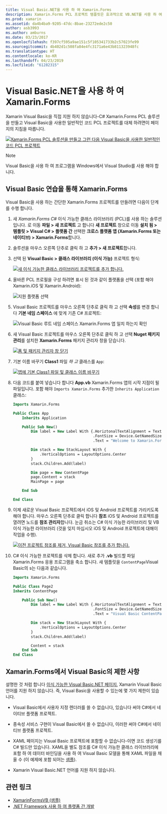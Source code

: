 ```yaml
---
title: Visual Basic.NET을 사용 하 여 Xamarin.Forms
description: Xamarin.Forms PCL 프로젝트 템플릿은 효과적으로 VB.NET를 사용 하 여 플랫폼 간 모바일 앱을 빌드할 수 있도록 하는 주 어셈블리에 대 한 Visual Basic을 사용 하도록 수정할 수 있습니다.
ms.prod: xamarin
ms.assetid: da4b4ba9-9205-47dc-8bae-23272ede2c50
author: asb3993
ms.author: amburns
ms.date: 03/23/2017
ms.openlocfilehash: f397cf595a9ae151c5f105341733b2c57023fe99
ms.sourcegitcommit: 4b402d1c508fa84e4fc3171a6e43b811323948fc
ms.translationtype: HT
ms.contentlocale: ko-KR
ms.lasthandoff: 04/23/2019
ms.locfileid: "61282315"
---
```

# <a name="xamarinforms-using-visual-basicnet"></a>Visual Basic.NET을 사용 하 여 Xamarin.Forms

Xamarin Visual Basic을 직접 지원 하지 않습니다-C# Xamarin.Forms PCL 솔루션을 만들고 Visual Basic을 사용한 일반적인 코드 PCL 프로젝트를 대체 하려면이 페이지의 지침을 따릅니다.

[![](xamarin-forms-images/hero-sml.png "Xamarin.Forms PCL 솔루션을 만들고 그런 다음 Visual Basic을 사용한 일반적인 코드 PCL 프로젝트")](xamarin-forms-images/hero.png#lightbox)

> [!NOTE]
> Visual Basic을 사용 하 여 프로그램을 Windows에서 Visual Studio를 사용 해야 합니다.

## <a name="xamarinforms-with-visual-basic-walkthrough"></a>Visual Basic 연습을 통해 Xamarin.Forms

Visual Basic을 사용 하는 간단한 Xamarin.Forms 프로젝트를 만들려면 다음이 단계를 수행 합니다.

1. 새 *Xamarin.Forms C#* 이식 가능한 클래스 라이브러리 (PCL)를 사용 하는 솔루션입니다.
로 이동 **파일 > 새 프로젝트** 고 합니다 **새 프로젝트** 창으로 이동 **설치 됨 > 템플릿 > Visual C# > 플랫폼 간** 선택한  **크로스 플랫폼 앱 (Xamarin.Forms 또는 네이티브) > Xamarin.Forms**합니다.

2. 솔루션을 마우스 오른쪽 단추로 클릭 하 고 **추가 > 새 프로젝트**합니다.

3. 선택 된 **Visual Basic > 클래스 라이브러리 (이식 가능)** 프로젝트 형식:

   [![](xamarin-forms-images/add-vb-2-sml.png "새 이식 가능한 클래스 라이브러리 프로젝트를 추가 합니다.")](xamarin-forms-images/add-vb-2.png#lightbox)

4. 올바른 PCL 프로필을 구성 하려면 표시 된 것과 같이 플랫폼을 선택 (포함 해야 Xamarin.iOS 및 Xamarin.Android):

   ![](xamarin-forms-images/add-vb-3-sml.png "지원 플랫폼 선택")

5. Visual Basic 프로젝트를 마우스 오른쪽 단추로 클릭 하 고 선택 **속성**를 변경 합니다 **기본 네임 스페이스** 에 맞게 기존 C# 프로젝트:

   ![](xamarin-forms-images/add-vb-4s-sml.png "Visual Basic 루트 네임 스페이스 Xamarin.Forms 앱 일치 하는지 확인")

6. 새 Visual Basic 프로젝트를 마우스 오른쪽 단추로 클릭 하 고 선택 **Nuget 패키지 관리**를 설치한 **Xamarin.Forms** 패키지 관리자 창을 닫습니다.

   [![](xamarin-forms-images/add-vb-4-sml.png "폼 및 패키지 관리자 창 닫기")](xamarin-forms-images/add-vb-4.png#lightbox)

7. 기본 이름 바꾸기 **Class1** 파일 *하 고* 클래스를 `App`:

   [![](xamarin-forms-images/add-vb-5-sml.png "앱에 기본 Class1 파일 및 클래스 이름 바꾸기")](xamarin-forms-images/add-vb-5.png#lightbox)

8. 다음 코드를 붙여 넣습니다 합니다 **App.vb** Xamarin.Forms 앱의 시작 지점이 될 파일입니다. 포함 해야 `Imports Xamarin.Forms` 추가한 `Inherits Application` 클래스:

    ```vb 
    Imports Xamarin.Forms

    Public Class App
        Inherits Application

        Public Sub New()
            Dim label = New Label With {.HoriztonalTextAlignment = TextAlignment.Center,
                                        .FontSize = Device.GetNamedSize(NamedSize.Medium, GetType(Label)),
                                        .Text = "Welcome to Xamarin.Forms with Visual Basic.NET"}

            Dim stack = New StackLayout With {
                .VerticalOptions = LayoutOptions.Center
            }
            stack.Children.Add(label)

            Dim page = New ContentPage
            page.Content = stack
            MainPage = page

        End Sub

    End Class
    ```

9. 이제 새로운 Visual Basic 프로젝트에서 iOS 및 Android 프로젝트를 가리키도록 해야 합니다.
마우스 오른쪽 단추로 클릭 합니다 **참조** iOS 및 Android 프로젝트를 열려면 노드를 **참조 관리자**합니다. 눈금 취소는 C# 이식 가능한 라이브러리 및 VB 이식 가능한 라이브러리 (것을 잊지 마십시오 iOS 및 Android 프로젝트에 대해이 작업을 수행).

   [![](xamarin-forms-images/add-vb-8-sml.png "이전 프로젝트 참조를 제거, Visual Basic 참조를 추가 합니다.")](xamarin-forms-images/add-vb-8.png#lightbox)

10. C# 이식 가능한 프로젝트를 삭제 합니다. 새로 추가 **.vb** 빌드할 파일 Xamarin.Forms 응용 프로그램을 축소 합니다. 새 템플릿을 `ContentPage`Visual Basic의 s는 다음과 같습니다.

    ```vb
    Imports Xamarin.Forms

    Public Class Page2
    Inherits ContentPage

        Public Sub New()
            Dim label = New Label With {.HoriztonalTextAlignment = TextAlignment.Center,
                                        .FontSize = Device.GetNamedSize(NamedSize.Medium, GetType(Label)),
                                        .Text = "Visual Basic ContentPage"}

            Dim stack = New StackLayout With {
                .VerticalOptions = LayoutOptions.Center
            }
            stack.Children.Add(label)

            Content = stack
        End Sub
    End Class
    ```

## <a name="limitations-of-visual-basic-in-xamarinforms"></a>Xamarin.Forms에서 Visual Basic의 제한 사항

설명한 것 처럼 합니다 [이식 가능한 Visual Basic.NET 페이지](~/cross-platform/platform/visual-basic/index.md), Xamarin Visual Basic 언어를 지원 하지 않습니다. 즉, Visual Basic을 사용할 수 있는에 몇 가지 제한이 있습니다.

 - Visual Basic에서 사용자 지정 렌더러를 쓸 수 없습니다, 있습니다 써야 C#에서 네이티브 플랫폼 프로젝트.

 - 종속성 서비스 구현이 Visual Basic에서 쓸 수 없습니다, 이러한 써야 C#에서 네이티브 플랫폼 프로젝트.

 - XAML 페이지는 Visual Basic 프로젝트에 포함할 수 없습니다-이면 코드 생성기를 C# 빌드만 있습니다. XAML을 별도 참조를 C# 이식 가능한 클래스 라이브러리에 포함 하 여 데이터 바인딩을 사용 하 여 Visual Basic 모델을 통해 XAML 파일을 채울 수 (이 예제에 포함 되어는 [샘플](https://github.com/xamarin/mobile-samples/tree/master/VisualBasic/XamarinFormsVB/XamlPages)).

 - Xamarin Visual Basic.NET 언어를 지원 하지 않습니다.

## <a name="related-links"></a>관련 링크

- [XamarinFormsVB (샘플)](https://github.com/xamarin/mobile-samples/tree/master/VisualBasic/XamarinFormsVB)
- [.NET Framework 사용 하 여 플랫폼 간 개발](https://docs.microsoft.com/dotnet/standard/cross-platform/)
